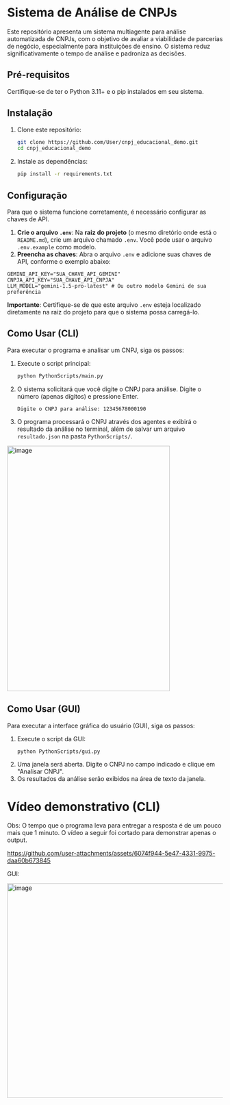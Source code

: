 # Sistema de Análise de CNPJs

Este repositório apresenta um sistema multiagente para análise automatizada de CNPJs, com o objetivo de avaliar a viabilidade de parcerias de negócio, especialmente para instituições de ensino. O sistema reduz significativamente o tempo de análise e padroniza as decisões.

## Pré-requisitos

Certifique-se de ter o Python 3.11+ e o pip instalados em seu sistema.

## Instalação

1.  Clone este repositório:
    ```bash
    git clone https://github.com/User/cnpj_educacional_demo.git
    cd cnpj_educacional_demo
    ```
2.  Instale as dependências:
    ```bash
    pip install -r requirements.txt
    ```

## Configuração

Para que o sistema funcione corretamente, é necessário configurar as chaves de API.

1.  **Crie o arquivo `.env`**: Na **raiz do projeto** (o mesmo diretório onde está o `README.md`), crie um arquivo chamado `.env`. Você pode usar o arquivo `.env.example` como modelo.
2.  **Preencha as chaves**: Abra o arquivo `.env` e adicione suas chaves de API, conforme o exemplo abaixo:

```
GEMINI_API_KEY="SUA_CHAVE_API_GEMINI"
CNPJA_API_KEY="SUA_CHAVE_API_CNPJA"
LLM_MODEL="gemini-1.5-pro-latest" # Ou outro modelo Gemini de sua preferência
```
**Importante**: Certifique-se de que este arquivo `.env` esteja localizado diretamente na raiz do projeto para que o sistema possa carregá-lo.

## Como Usar (CLI)

Para executar o programa e analisar um CNPJ, siga os passos:

1.  Execute o script principal:
    ```bash
    python PythonScripts/main.py
    ```
2.  O sistema solicitará que você digite o CNPJ para análise. Digite o número (apenas dígitos) e pressione Enter.

    ```
    Digite o CNPJ para análise: 12345678000190
    ```

3.  O programa processará o CNPJ através dos agentes e exibirá o resultado da análise no terminal, além de salvar um arquivo `resultado.json` na pasta `PythonScripts/`.

<img width="380" height="573" alt="image" src="https://github.com/user-attachments/assets/35507d9a-12c2-41cb-b957-eb3c05b912fb" />


## Como Usar (GUI)

Para executar a interface gráfica do usuário (GUI), siga os passos:

1.  Execute o script da GUI:
    ```bash
    python PythonScripts/gui.py
    ```
2.  Uma janela será aberta. Digite o CNPJ no campo indicado e clique em "Analisar CNPJ".
3.  Os resultados da análise serão exibidos na área de texto da janela.


# Vídeo demonstrativo (CLI)

Obs: O tempo que o programa leva para entregar a resposta é de um pouco mais que 1 minuto. O vídeo a seguir foi cortado para demonstrar apenas o output. 

https://github.com/user-attachments/assets/6074f944-5e47-4331-9975-daa60b673845

GUI: 

<img width="651" height="501" alt="image" src="https://github.com/user-attachments/assets/509be65a-0e36-4eef-9ac2-0a99d75ed6a0" />




